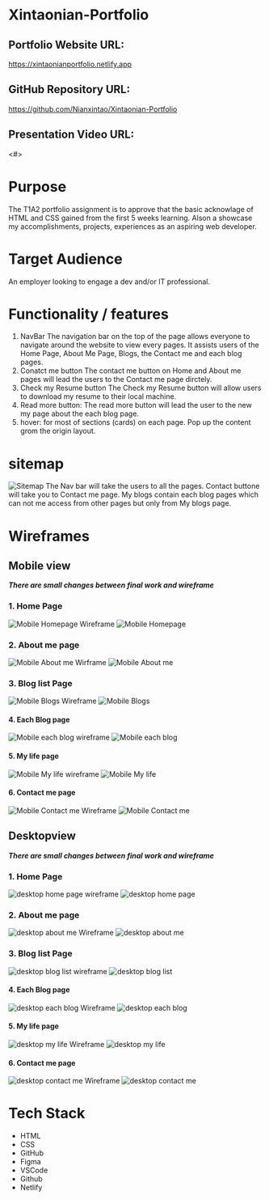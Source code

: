 # Xintaonian-Portfolio

## Portfolio Website URL: 
<https://xintaonianportfolio.netlify.app>

## GitHub Repository URL:
<https://github.com/Nianxintao/Xintaonian-Portfolio>

## Presentation Video URL:
<#>

# Purpose
The T1A2 portfolio assignment is to approve that the basic acknowlage of HTML and CSS gained from the first 5 weeks learning. Alson a showcase my accomplishments, projects, experiences as an aspiring web developer.

# Target Audience
 An employer looking to engage a dev and/or IT professional.

# Functionality / features
1. NavBar
The navigation bar on the top  of the page allows everyone to navigate around the website to view every pages. It assists users of the Home Page, About Me Page, Blogs, the Contact me and each blog pages.
2. Conatct me button
The contact me button on Home and About me pages will lead the users to the Contact me page dirctely. 
3. Check my Resume button
The Check my Resume button will allow users to download my resume to their local machine.
4. Read more button:
The read more button will lead the user to the new my page about the each blog page.
5. hover: for most of sections (cards) on each page. Pop up the content grom the origin layout. 

# sitemap
![Sitemap](Asset/Sitemap.png)
The Nav bar will take the users to all the pages. 
Contact buttone will take you to Contact me page.
My blogs contain each blog pages which can not me access from other pages but only from My blogs page.

# Wireframes
## Mobile view
***There are small changes between final work and wireframe***
### 1. Home Page
![Mobile Homepage Wireframe](<Asset/Home Page (indexl.html).png>)
![Mobile Homepage](<Asset/Mobile Home page.jpg>)
### 2. About me page
![Mobile About me Wirframe](<Asset/About me (Aboutme.html).png>)
![Mobile About me](<Asset/Mobile About me.jpg>)
### 3. Blog list Page
![Mobile Blogs Wireframe](<Asset/Blogs (Blog 01 02 03 04 05.html).png>)
![Mobile Blogs](<Asset/Mobile Blog list.jpg>)
#### 4. Each Blog page
![Mobile each blog wireframe](<Asset/blog link (Blog.html).png>)
![Mobile each blog](<Asset/Mobile each blog.png>)
#### 5. My life page
![Mobile My life wireframe](<Asset/My life (mylife.html).png>)
![Mobile My life](<Asset/My life (mylife.html).png>)
#### 6. Contact me page
![Mobile Contact me Wireframe](<Asset/Contact me(Contact.html).png>)
![Mobile Contact me](<Asset/Mobile Contact me.png>)



## Desktopview
***There are small changes between final work and wireframe***
### 1. Home Page
![desktop home page wireframe](<Asset/Desktop Homepage.png>)
![desktop home page](Asset/Homepage.png)
### 2. About me page
![desktop about me Wireframe](<Asset/Desktop About me.png>)
![desktop about me](Asset/Aboutme.png)
### 3. Blog list Page
![desktop blog list wireframe](<Asset/Desktop Blogs.png>)
![desktop blog list ](Asset/blogs.png)
#### 4. Each Blog page
![desktop each blog Wireframe](<Asset/Desktop Each blog.png>)
![desktop each blog](<Asset/each blog.png>)
#### 5. My life page
![desktop my life Wireframe](<Asset/Desktop My life.png>)
![desktop my life](Asset/Mylife.png)
#### 6. Contact me page
![desktop contact me Wireframe](<Asset/Desktop Contact me.png>)
![desktop contact me](Asset/Contact.png)


# Tech Stack
- HTML
- CSS
- GitHub
- Figma
- VSCode
- Github
- Netlify

